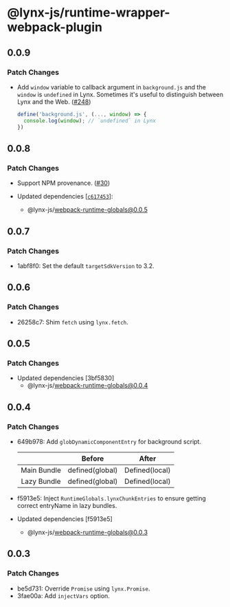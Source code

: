 # @lynx-js/runtime-wrapper-webpack-plugin

## 0.0.9

### Patch Changes

- Add `window` variable to callback argument in `background.js` and the `window` is `undefined` in Lynx. Sometimes it's useful to distinguish between Lynx and the Web. ([#248](https://github.com/lynx-family/lynx-stack/pull/248))

  ```js
  define('background.js', (..., window) => {
    console.log(window); // `undefined` in Lynx
  })
  ```

## 0.0.8

### Patch Changes

- Support NPM provenance. ([#30](https://github.com/lynx-family/lynx-stack/pull/30))

- Updated dependencies [[`c617453`](https://github.com/lynx-family/lynx-stack/commit/c617453aea967aba702967deb2916b5c883f03bb)]:
  - @lynx-js/webpack-runtime-globals@0.0.5

## 0.0.7

### Patch Changes

- 1abf8f0: Set the default `targetSdkVersion` to 3.2.

## 0.0.6

### Patch Changes

- 26258c7: Shim `fetch` using `lynx.fetch`.

## 0.0.5

### Patch Changes

- Updated dependencies [3bf5830]
  - @lynx-js/webpack-runtime-globals@0.0.4

## 0.0.4

### Patch Changes

- 649b978: Add `globDynamicComponentEntry` for background script.

  |             |     Before      |     After      |
  | :---------: | :-------------: | :------------: |
  | Main Bundle | defined(global) | Defined(local) |
  | Lazy Bundle | defined(global) | Defined(local) |

- f5913e5: Inject `RuntimeGlobals.lynxChunkEntries` to ensure getting correct entryName in lazy bundles.
- Updated dependencies [f5913e5]
  - @lynx-js/webpack-runtime-globals@0.0.3

## 0.0.3

### Patch Changes

- be5d731: Override `Promise` using `lynx.Promise`.
- 3fae00a: Add `injectVars` option.
